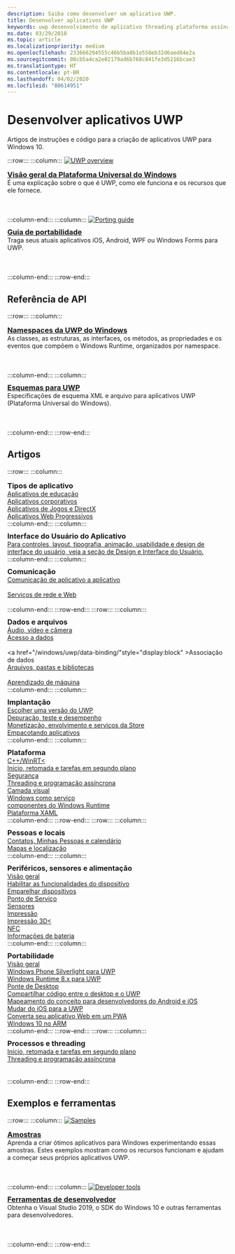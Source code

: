 ```yaml
---
description: Saiba como desenvolver um aplicativo UWP.
title: Desenvolver aplicativos UWP
keywords: uwp desenvolvimento de aplicativo threading plataforma assíncrona visão geral portal desenvolver desenvolvedores
ms.date: 03/29/2018
ms.topic: article
ms.localizationpriority: medium
ms.openlocfilehash: 233666294555c46b5ba8b1e558eb32d6aed84e2a
ms.sourcegitcommit: 08cb5a4ca2e02179ad6b768c841fe3d5216bcae3
ms.translationtype: HT
ms.contentlocale: pt-BR
ms.lasthandoff: 04/02/2020
ms.locfileid: "80614951"
---
```

# <a name="develop-uwp-apps"></a>Desenvolver aplicativos UWP

Artigos de instruções e código para a criação de aplicativos UWP para Windows 10.

:::row:::
    :::column:::
        <a href="/windows/uwp/get-started/universal-application-platform-guide">
            <img src="https://docs.microsoft.com//media/hubs/windows/win_developer-uwp.svg" alt="UWP overview" />
        </a><br/>
        <h3 style="margin-top: 10px; margin-bottom: 0px"><a href="/windows/uwp/get-started/universal-application-platform-guide">Visão geral da Plataforma Universal do Windows</a></h3>
        <p style="margin-top: 0px; margin-bottom: 50px">É uma explicação sobre o que é UWP, como ele funciona e os recursos que ele fornece.</p>
    :::column-end:::
    :::column:::
        <a href="/windows/uwp/porting/index">
            <img src="https://docs.microsoft.com/media/illustrations/teams-fast-track.svg" alt="Porting guide" />
        </a><br/>
        <h3 style="margin-top: 10px; margin-bottom: 0px"><a href="/windows/uwp/porting/index">Guia de portabilidade</a></h3>
        <p style="margin-top: 0px; margin-bottom: 50px">Traga seus atuais aplicativos iOS, Android, WPF ou Windows Forms para UWP.</p>
    :::column-end:::
:::row-end:::

<!-- <ul class="panelContent cardsH" style="margin-left: 1px">
    <li>
        <a href="/windows/uwp/get-started/universal-application-platform-guide" style="display:block">
        <div class="cardSize">
            <div class="cardPadding">
                <div class="card">
                    <div class="cardImageOuter">
                        <div class="cardImage" style="background-color: #f2f2f2">                 
                            <img src="https://docs.microsoft.com//media/hubs/windows/win_developer-uwp.svg" alt=" "/>
                        </div>
                    </div>
                    <div class="cardText">
                        <h3>Overview of the Universal Windows Platform</h3>
                        <p>An explanation of what UWP is, how it works, and the features it provides.</p>
                    </div>
                </div>
            </div>
        </div>
        </a>
    </li>
    <li>
        <a href="/windows/uwp/porting/index" style="display:block">
        <div class="cardSize">
            <div class="cardPadding">
                <div class="card">
                    <div class="cardImageOuter">
                        <div class="cardImage" style="background-color: #f2f2f2">                
                            <img src="https://docs.microsoft.com/media/illustrations/teams-fast-track.svg" alt=" " />
                        </div>
                    </div>                
                    <div class="cardText">
                        <h3>Porting guide</h3>
                        <p>Bring your existing Windows Forms, WPF, Android, or iOS app to UWP. </p>
                    </div>
                </div>
            </div>
        </div>
        </a>
    </li>                 
</ul> -->

## <a name="api-reference"></a>Referência de API

:::row:::
    :::column:::
        <h3 style="margin-top: 10px; margin-bottom: 0px"><a href="/uwp/api">Namespaces da UWP do Windows</a></h3>
        <p style="margin-top: 0px; margin-bottom: 50px">As classes, as estruturas, as interfaces, os métodos, as propriedades e os eventos que compõem o Windows Runtime, organizados por namespace.</p>
    :::column-end:::
    :::column:::
        <h3 style="margin-top: 10px; margin-bottom: 0px"><a href="/uwp/schemas/">Esquemas para UWP</a></h3>
        <p style="margin-top: 0px; margin-bottom: 50px">Especificações de esquema XML e arquivo para aplicativos UWP (Plataforma Universal do Windows).</p>
    :::column-end:::
:::row-end:::

<!-- <ul class="panelContent cardsH" style="margin-left: 1px">
    <li>
        <a href="/uwp/api" style="display:block">
        <div class="cardSize">
            <div class="cardPadding">
                <div class="card">
                    <div class="cardText">
                        <h3>Windows UWP namespaces</h3>
                        <p>The classes, structures, interfaces, methods, properties, and events that make up the Windows Runtime, organized by namespace.</p>
                    </div>
                </div>
            </div>
        </div>
        </a>
    </li>
    <li>
        <a href="/uwp/schemas/" style="display:block">
        <div class="cardSize">
            <div class="cardPadding">
                <div class="card">
                    <div class="cardText">
                        <h3>Schemas for UWP</h3>
                        <p>File and XML schema specifications for Universal Windows Platform (UWP) apps. </p>
                    </div>
                </div>
            </div>
        </div>
        </a>
    </li>                 
</ul> -->

## <a name="articles"></a>Artigos

:::row:::
    :::column:::
        <h3 style="margin-top: 10px; margin-bottom: 0px">Tipos de aplicativo</h3>
        <a href="/windows/uwp/apps-for-education/">Aplicativos de educação</a><br/>
        <a href="/windows/uwp/enterprise/">Aplicativos corporativos</a><br/>
        <a href="/windows/uwp/gaming/">Aplicativos de Jogos e DirectX</a><br/>
        <a href="/microsoft-edge/progressive-web-apps">Aplicativos Web Progressivos</a><br/>
    :::column-end:::
    :::column:::
        <h3 style="margin-top: 10px; margin-bottom: 0px">Interface do Usuário do Aplicativo</h3>
        <a href="https://developer.microsoft.com/windows/apps/design">Para controles, layout, tipografia, animação, usabilidade e design de interface do usuário, veja a seção de Design e Interface do Usuário.</a><br/>
    :::column-end:::
    :::column:::
        <h3 style="margin-top: 10px; margin-bottom: 0px">Comunicação</h3>
        <a style="display:block" href="/windows/uwp/app-to-app/">Comunicação de aplicativo a aplicativo</a><br/>
        <a style="display:block" href="/windows/uwp/networking/">Serviços de rede e Web</a><br/>
    :::column-end:::
:::row-end:::
:::row:::
    :::column:::
        <h3 style="margin-top: 10px; margin-bottom: 0px">Dados e arquivos</h3>
        <a href="/windows/uwp/audio-video-camera/">Áudio, vídeo e câmera</a><br/>
        <a href="/windows/uwp/data-access/" style="display:block" >Acesso a dados</a><br/>
        <a href="/windows/uwp/data-binding/"style="display:block" >Associação de dados</a><br/>
        <a href="/windows/uwp/files/" style="display:block" >Arquivos, pastas e bibliotecas</a><br/>
        <a href="/windows/uwp/machine-learning/">Aprendizado de máquina</a><br/>
    :::column-end:::
    :::column:::
        <h3 style="margin-top: 10px; margin-bottom: 0px">Implantação</h3>
        <a href="/windows/uwp/updates-and-versions/choose-a-uwp-version">Escolher uma versão do UWP</a><br/>
        <a href="/windows/uwp/debug-test-perf/">Depuração, teste e desempenho</a><br/>
        <a href="/windows/uwp/monetize/">Monetização, envolvimento e serviços da Store</a><br/>
        <a href="/windows/uwp/packaging/">Empacotando aplicativos</a><br/>
    :::column-end:::
    :::column:::
        <h3 style="margin-top: 10px; margin-bottom: 0px">Plataforma</h3>
        <a href="/windows/uwp/cpp-and-winrt-apis/">C++/WinRT<</a><br/>
        <a href="/windows/uwp/launch-resume/">Início, retomada e tarefas em segundo plano</a><br/>
        <a href="/windows/uwp/security/">Segurança</a><br/>
        <a href="/windows/uwp/threading-async/">Threading e programação assíncrona</a><br/>
        <a href="/windows/uwp/composition/visual-layer">Camada visual</a><br/>
        <a href="/windows/uwp/updates-and-versions/application-development-for-windows-as-a-service">Windows como serviço</a><br/>
        <a href="/windows/uwp/winrt-components/">componentes do Windows Runtime</a><br/>
        <a href="/windows/uwp/xaml-platform/">Plataforma XAML</a><br/>
    :::column-end:::
:::row-end:::
:::row:::
    :::column:::
        <h3 style="margin-top: 10px; margin-bottom: 0px">Pessoas e locais</h3>
        <a href="/windows/uwp/contacts-and-calendar/">Contatos, Minhas Pessoas e calendário</a><br/>
        <a href="/windows/uwp/maps-and-location/">Mapas e localização</a><br/>
    :::column-end:::
    :::column:::
        <h3 style="margin-top: 10px; margin-bottom: 0px">Periféricos, sensores e alimentação</h3>
        <a href="/windows/uwp/contacts-and-calendar/">Visão geral</a><br/>
        <a href="/windows/uwp/devices-sensors/enable-device-capabilities">Habilitar as funcionalidades do dispositivo</a><br/>
        <a href="/windows/uwp/devices-sensors/pair-devices">Emparelhar dispositivos</a><br/>
        <a href="/windows/uwp/devices-sensors/point-of-service">Ponto de Serviço</a><br/>
        <a href="/windows/uwp/devices-sensors/sensors">Sensores</a><br/>
        <a href="/windows/uwp/devices-sensors/printing-and-scanning">Impressão</a><br/>
        <a href="/windows/uwp/devices-sensors/3d-printing">Impressão 3D<</a><br/>
        <a href="/windows/uwp/devices-sensors/nfc">NFC</a><br/>
        <a href="/windows/uwp/devices-sensors/get-battery-info">Informações de bateria</a><br/>
    :::column-end:::
    :::column:::
        <h3 style="margin-top: 10px; margin-bottom: 0px">Portabilidade</h3>
        <a href="/windows/uwp/porting/">Visão geral</a><br/>
        <a href="/windows/uwp/porting/wpsl-to-uwp-root">Windows Phone Silverlight para UWP</a><br/>
        <a href="/windows/uwp/porting/w8x-to-uwp-root">Windows Runtime 8.x para UWP</a><br/>
        <a href="/windows/uwp/porting/desktop-to-uwp-root">Ponte de Desktop</a><br/>
        <a href="/windows/uwp/porting/desktop-to-uwp-migrate">Compartilhar código entre o desktop e o UWP</a><br/>
        <a href="/windows/uwp/porting/android-ios-uwp-map">Mapeamento do conceito para desenvolvedores do Android e iOS</a><br/>
        <a href="/windows/uwp/porting/ios-to-uwp-root">Mudar do iOS para a UWP</a><br/>
        <a href="/microsoft-edge/progressive-web-apps">Converta seu aplicativo Web em um PWA</a><br/>
        <a href="/windows/uwp/porting/apps-on-arm">Windows 10 no ARM</a><br/>
    :::column-end:::
:::row-end:::
:::row:::
    :::column:::
        <h3 style="margin-top: 10px; margin-bottom: 0px">Processos e threading</h3>
        <a href="/windows/uwp/launch-resume/">Início, retomada e tarefas em segundo plano</a><br/>
        <a href="/windows/uwp/threading-async/">Threading e programação assíncrona</a><br/><br/><br/>
    :::column-end:::
:::row-end:::


 ## <a name="samples-and-tools"></a>Exemplos e ferramentas

 :::row:::
    :::column:::
        <a href="https://developer.microsoft.com/windows/samples">
            <img src="https://docs.microsoft.com/media/illustrations/sql-database-develop.svg" alt="Samples" />
        </a><br/>
        <h3 style="margin-top: 10px; margin-bottom: 0px"><a href="https://developer.microsoft.com/windows/samples">Amostras</a></h3>
        <p style="margin-top: 0px; margin-bottom: 50px">Aprenda a criar ótimos aplicativos para Windows experimentando essas amostras. Estes exemplos mostram como os recursos funcionam e ajudam a começar seus próprios aplicativos UWP.</p>
    :::column-end:::
    :::column:::
        <a href="https://developer.microsoft.com/windows/downloads">
            <img src="https://docs.microsoft.com/media/illustrations/sql-get-started-download.svg" alt="Developer tools" />
        </a><br/>
        <h3 style="margin-top: 10px; margin-bottom: 0px"><a href="https://developer.microsoft.com/windows/downloads">Ferramentas de desenvolvedor</a></h3>
        <p style="margin-top: 0px; margin-bottom: 50px">Obtenha o Visual Studio 2019, o SDK do Windows 10 e outras ferramentas para desenvolvedores.</p>
    :::column-end:::
:::row-end:::
